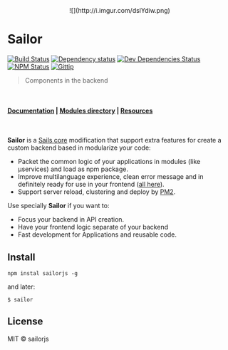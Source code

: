 <center>![](http://i.imgur.com/dslYdiw.png)</center>

# Sailor

[![Build Status](http://img.shields.io/travis/sailorjs/sails/master.svg?style=flat)](https://travis-ci.org/sailorjs/sails)
[![Dependency status](http://img.shields.io/david/sailorjs/sailorjs.svg?style=flat)](https://david-dm.org/sailorjs/sailorjs)
[![Dev Dependencies Status](http://img.shields.io/david/dev/sailorjs/sailorjs.svg?style=flat)](https://david-dm.org/sailorjs/sailorjs#info=devDependencies)
[![NPM Status](http://img.shields.io/npm/dm/sailorjs.svg?style=flat)](https://www.npmjs.org/package/sailorjs)
[![Gittip](http://img.shields.io/gittip/Kikobeats.svg?style=flat)](https://www.gittip.com/Kikobeats/)

> Components in the backend

<br>

#### [Documentation](http://docs.sailorjs.org) **|** [Modules directory](https://github.com/sailorjs/sailor-docs/blob/master/es/3_anexos/directorio_de_modulos.md) **|** [Resources](https://github.com/sailorjs/sailor-docs/blob/master/es/3_anexos/recursos.md)

<br>

**Sailor** is a [Sails core](https://github.com/balderdashy/sails) modification that support extra features for create a custom backend based in modularize your code:

- Packet the common logic of your applications in modules (like μservices) and load as npm package.
- Improve multilanguage experience, clean error message and in definitely ready for use in your frontend ([all here](https://github.com/sailorjs/sailor-docs/blob/master/es/3_anexos/componentes_del_nucleo.md)).
- Support server reload, clustering and deploy by [PM2](https://github.com/Unitech/PM2).

Use specially **Sailor** if you want to:

- Focus your backend in API creation.
- Have your frontend logic separate of your backend
- Fast development for Applications and reusable code.


## Install

```
npm instal sailorjs -g
```

and later:

```
$ sailor
```

## License

MIT © sailorjs

